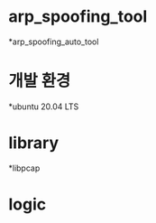 # arp_spoofing_tool

*arp_spoofing_auto_tool 

# 개발 환경
*ubuntu 20.04 LTS

# library
*libpcap


# logic

